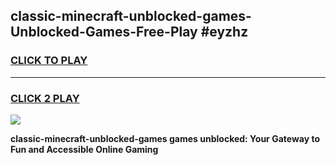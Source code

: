 
## classic-minecraft-unblocked-games-Unblocked-Games-Free-Play #eyzhz
<h3>
<a href="https://us.freeplayer.one?title=classic-minecraft-unblocked-games&ref=9M">CLICK TO PLAY</a></h3>
<hr>

<h3>
<a href="https://us.freeplayer.one?title=classic-minecraft-unblocked-games&ref=9M">CLICK 2 PLAY</a>
  
</h3>

<a href="https://us.freeplayer.one?title=classic-minecraft-unblocked-games&ref=9M"><img src="https://clearcache.store/games.png"></a>


**classic-minecraft-unblocked-games games unblocked: Your Gateway to Fun and Accessible Online Gaming**
